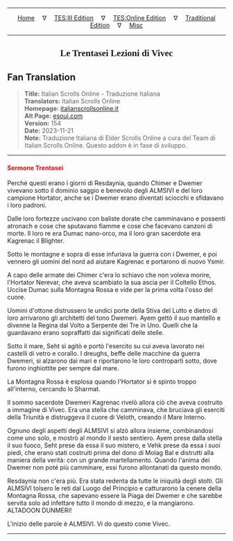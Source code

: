 
---

<!-- Jekyll Page Links -->

<center>
<a href="../../../../../index.html">Home</a>
&emsp;&nabla;&emsp;
<a href="../../../../index-tes3.html">TES:III Edition</a>
&emsp;&nabla;&emsp;
<a href="../../../../index-teso.html">TES:Online Edition</a>
&emsp;&nabla;&emsp;
<a href="../../../../index-traditional.html">Traditional Edition</a>
&emsp;&nabla;&emsp;
<a href="../../../../index-misc.html">Misc</a>
</center>

<!-- Markdown Body Below: -->

---

<center>
<h2><span style="font-family:Georgia">Le Trentasei Lezioni di Vivec</span></h2>
</center>

## Fan Translation

> __Title:__ Italian Scrolls Online - Traduzione Italiana\
> __Translators:__ Italian Scrolls Online\
> __Homepage:__ [italianscrollsonline.it][1]\
> __Alt Page:__ [esoui.com][2]\
> __Version:__ 154\
> __Date:__ 2023-11-21\
> __Note:__ Traduzione Italiana di Elder Scrolls Online a cura del Team di Italian Scrolls Online. Questo addon è in fase di sviluppo.

[1]: http://italianscrollsonline.it/
[2]: https://www.esoui.com/downloads/info2854-ItalianScrollsOnline-TraduzioneItaliana.html

---

#### <span style="color:red">Sermone Trentasei</span>

Perché questi erano i giorni di Resdaynia, quando Chimer e Dwemer vivevano sotto il dominio saggio e benevolo degli ALMSIVI e del loro campione Hortator, anche se i Dwemer erano diventati sciocchi e sfidavano i loro padroni.

Dalle loro fortezze uscivano con baliste dorate che camminavano e possenti atronach e cose che sputavano fiamme e cose che facevano canzoni di morte. Il loro re era Dumac nano-orco, ma il loro gran sacerdote era Kagrenac il Blighter.

Sotto le montagne e sopra di esse infuriava la guerra con i Dwemer, e poi vennero gli uomini del nord ad aiutare Kagrenac e portarono di nuovo Ysmir.

A capo delle armate dei Chimer c'era lo schiavo che non voleva morire, l'Hortator Nerevar, che aveva scambiato la sua ascia per il Coltello Ethos. Uccise Dumac sulla Montagna Rossa e vide per la prima volta l'osso del cuore.

Uomini d'ottone distrussero le undici porte della Stiva del Lutto e dietro di loro arrivarono gli architetti del tono Dwemeri. Ayem gettò il suo mantello e divenne la Regina dal Volto a Serpente dei Tre in Uno. Quelli che la guardavano erano sopraffatti dai significati delle stelle.

Sotto il mare, Seht si agitò e portò l'esercito su cui aveva lavorato nei castelli di vetro e corallo. I dreughs, beffe delle macchine da guerra Dwemeri, si alzarono dai mari e riportarono le loro controparti sotto, dove furono inghiottite per sempre dal mare.

La Montagna Rossa è esplosa quando l'Hortator si è spinto troppo all'interno, cercando lo Sharmat.

Il sommo sacerdote Dwemeri Kagrenac rivelò allora ciò che aveva costruito a immagine di Vivec. Era una stella che camminava, che bruciava gli eserciti della Triunità e distruggeva il cuore di Veloth, creando il Mare Interno.

Ognuno degli aspetti degli ALMSIVI si alzò allora insieme, combinandosi come uno solo, e mostrò al mondo il sesto sentiero. Ayem prese dalla stella il suo fuoco, Seht prese da essa il suo mistero, e Vehk prese da essa i suoi piedi, che erano stati costruiti prima del dono di Molag Bal e distrutti alla maniera della verità: con un grande martellamento. Quando l'anima dei Dwemer non poté più camminare, essi furono allontanati da questo mondo.

Resdaynia non c'era più. Era stata redenta da tutte le iniquità degli stolti. Gli ALMSIVI tolsero le reti dal Luogo del Principio e catturarono la cenere della Montagna Rossa, che sapevano essere la Piaga dei Dwemer e che sarebbe servita solo ad infettare tutto il mondo di mezzo, e la mangiarono. ALTADOON DUNMERI!

L'inizio delle parole è ALMSIVI. Vi do questo come Vivec.

---
